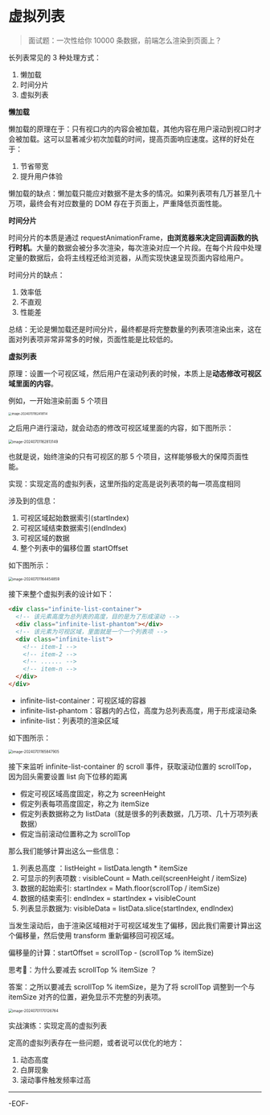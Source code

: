# 虚拟列表

> 面试题：一次性给你 10000 条数据，前端怎么渲染到页面上？

长列表常见的 3 种处理方式：

1. 懒加载
2. 时间分片
3. 虚拟列表



**懒加载**

懒加载的原理在于：只有视口内的内容会被加载，其他内容在用户滚动到视口时才会被加载。这可以显著减少初次加载的时间，提高页面响应速度。这样的好处在于：

1. 节省带宽
2. 提升用户体验

懒加载的缺点：懒加载只能应对数据不是太多的情况。如果列表项有几万甚至几十万项，最终会有对应数量的 DOM 存在于页面上，严重降低页面性能。



**时间分片**

时间分片的本质是通过 requestAnimationFrame，**由浏览器来决定回调函数的执行时机**。大量的数据会被分多次渲染，每次渲染对应一个片段。在每个片段中处理定量的数据后，会将主线程还给浏览器，从而实现快速呈现页面内容给用户。

时间分片的缺点：

1. 效率低
2. 不直观
3. 性能差



总结：无论是懒加载还是时间分片，最终都是将完整数量的列表项渲染出来，这在面对列表项非常非常多的时候，页面性能是比较低的。



**虚拟列表**

原理：设置一个可视区域，然后用户在滚动列表的时候，本质上是**动态修改可视区域里面的内容**。

例如，一开始渲染前面 5 个项目

<img src="https://xiejie-typora.oss-cn-chengdu.aliyuncs.com/2024-07-01-082418.png" alt="image-20240701162418114" style="zoom:40%;" />

之后用户进行滚动，就会动态的修改可视区域里面的内容，如下图所示：

<img src="https://xiejie-typora.oss-cn-chengdu.aliyuncs.com/2024-07-01-082813.png" alt="image-20240701162813149" style="zoom:50%;" />

也就是说，始终渲染的只有可视区的那 5 个项目，这样能够极大的保障页面性能。



实现：实现定高的虚拟列表，这里所指的定高是说列表项的每一项高度相同

涉及到的信息：

1. 可视区域起始数据索引(startIndex)
2. 可视区域结束数据索引(endIndex)
3. 可视区域的数据
4. 整个列表中的偏移位置 startOffset

如下图所示：

<img src="https://xiejie-typora.oss-cn-chengdu.aliyuncs.com/2024-07-01-084455.png" alt="image-20240701164454859" style="zoom:50%;" />

接下来整个虚拟列表的设计如下：

```html
<div class="infinite-list-container">
  <!-- 该元素高度为总列表的高度，目的是为了形成滚动 -->
  <div class="infinite-list-phantom"></div>
  <!-- 该元素为可视区域，里面就是一个一个列表项 -->
  <div class="infinite-list">
    <!-- item-1 -->
    <!-- item-2 -->
    <!-- ...... -->
    <!-- item-n -->
  </div>
</div>
```

- infinite-list-container：可视区域的容器 
- infinite-list-phantom：容器内的占位，高度为总列表高度，用于形成滚动条 
- infinite-list：列表项的渲染区域

如下图所示：

<img src="https://xiejie-typora.oss-cn-chengdu.aliyuncs.com/2024-07-01-085848.png" alt="image-20240701165847905" style="zoom:50%;" />

接下来监听 infinite-list-container 的 scroll 事件，获取滚动位置的 scrollTop，因为回头需要设置 list 向下位移的距离

- 假定可视区域高度固定，称之为 screenHeight
- 假定列表每项高度固定，称之为 itemSize
- 假定列表数据称之为 listData（就是很多的列表数据，几万项、几十万项列表数据）
- 假定当前滚动位置称之为 scrollTop

那么我们能够计算出这么一些信息：

1. 列表总高度 ：listHeight = listData.length * itemSize
2. 可显示的列表项数 : visibleCount = Math.ceil(screenHeight / itemSize)
3. 数据的起始索引: startIndex = Math.floor(scrollTop / itemSize)
4. 数据的结束索引: endIndex = startIndex + visibleCount
5. 列表显示数据为: visibleData = listData.slice(startIndex, endIndex)

当发生滚动后，由于渲染区域相对于可视区域发生了偏移，因此我们需要计算出这个偏移量，然后使用 transform 重新偏移回可视区域。

偏移量的计算：startOffset = scrollTop - (scrollTop % itemSize)

思考🤔：为什么要减去 scrollTop % itemSize ？

答案：之所以要减去 scrollTop % itemSize，是为了将 scrollTop 调整到一个与 itemSize 对齐的位置，避免显示不完整的列表项。

<img src="https://xiejie-typora.oss-cn-chengdu.aliyuncs.com/2024-07-01-090127.png" alt="image-20240701170126764" style="zoom:50%;" />

实战演练：实现定高的虚拟列表

定高的虚拟列表存在一些问题，或者说可以优化的地方：

1. 动态高度
2. 白屏现象
3. 滚动事件触发频率过高

---

-EOF-

